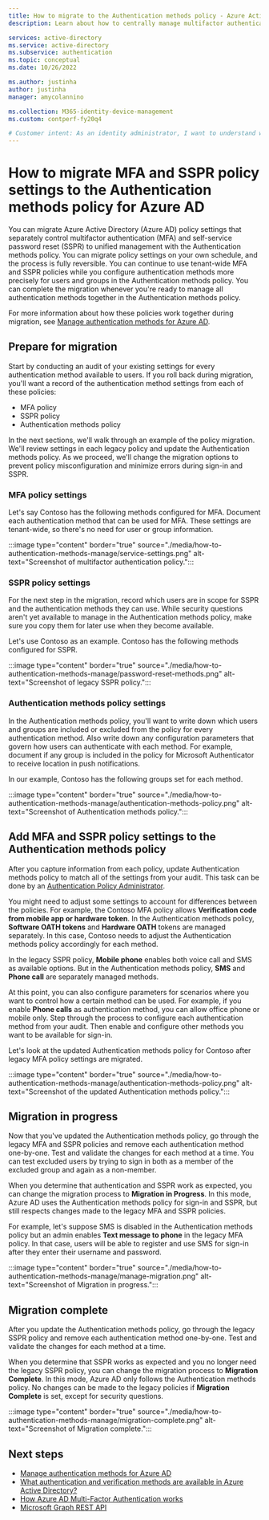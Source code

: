 ```yaml
---
title: How to migrate to the Authentication methods policy - Azure Active Directory
description: Learn about how to centrally manage multifactor authentication (MFA) and self-service password reset (SSPR) settings in the Authentication methods policy.

services: active-directory
ms.service: active-directory
ms.subservice: authentication
ms.topic: conceptual
ms.date: 10/26/2022

ms.author: justinha
author: justinha
manager: amycolannino

ms.collection: M365-identity-device-management
ms.custom: contperf-fy20q4

# Customer intent: As an identity administrator, I want to understand what authentication options are available in Azure AD and how I can manage them.
---
```

# How to migrate MFA and SSPR policy settings to the Authentication methods policy for Azure AD

You can migrate Azure Active Directory (Azure AD) policy settings that separately control multifactor authentication (MFA) and self-service password reset (SSPR) to unified management with the Authentication methods policy. You can migrate policy settings on your own schedule, and the process is fully reversible. You can continue to use tenant-wide MFA and SSPR policies while you configure authentication methods more precisely for users and groups in the Authentication methods policy. You can complete the migration whenever you're ready to manage all authentication methods together in the Authentication methods policy. 

For more information about how these policies work together during migration, see [Manage authentication methods for Azure AD](concept-authentication-methods-manage.md).

## Prepare for migration

Start by conducting an audit of your existing settings for every authentication method available to users. If you roll back during migration, you'll want a record of the authentication method settings from each of these policies:

- MFA policy
- SSPR policy
- Authentication methods policy

In the next sections, we'll walk through an example of the policy migration. We'll review settings in each legacy policy and update the Authentication methods policy. As we proceed, we'll change the migration options to prevent policy misconfiguration and minimize errors during sign-in and SSPR. 

### MFA policy settings

Let's say Contoso has the following methods configured for MFA. Document each authentication method that can be used for MFA. These settings are tenant-wide, so there's no need for user or group information.  

:::image type="content" border="true" source="./media/how-to-authentication-methods-manage/service-settings.png" alt-text="Screenshot of multifactor authentication policy.":::

### SSPR policy settings

For the next step in the migration, record which users are in scope for SSPR and the authentication methods they can use. While security questions aren't yet available to manage in the Authentication methods policy, make sure you copy them for later use when they become available. 

Let's use Contoso as an example. Contoso has the following methods configured for SSPR.

:::image type="content" border="true" source="./media/how-to-authentication-methods-manage/password-reset-methods.png" alt-text="Screenshot of legacy SSPR policy.":::


### Authentication methods policy settings

In the Authentication methods policy, you'll want to write down which users and groups are included or excluded from the policy for every authentication method. Also write down any configuration parameters that govern how users can authenticate with each method. For example, document if any group is included in the policy for Microsoft Authenticator to receive location in push notifications. 

<!--- Any report they can use?--->

In our example, Contoso has the following groups set for each method.

:::image type="content" border="true" source="./media/how-to-authentication-methods-manage/authentication-methods-policy.png" alt-text="Screenshot of Authentication methods policy.":::


## Add MFA and SSPR policy settings to the Authentication methods policy

After you capture information from each policy, update Authentication methods policy to match all of the settings from your audit. This task can be done by an [Authentication Policy Administrator](../roles/permissions-reference.md#authentication-policy-administrator).  

You might need to adjust some settings to account for differences between the policies. For example, the Contoso MFA policy allows **Verification code from mobile app or hardware token**. In the Authentication methods policy, **Software OATH tokens** and **Hardware OATH** tokens are managed separately. In this case, Contoso needs to adjust the Authentication methods policy accordingly for each method.  

In the legacy SSPR policy, **Mobile phone** enables both voice call and SMS as available options. But in the Authentication methods policy, **SMS** and **Phone call** are separately managed methods. 

At this point, you can also configure parameters for scenarios where you want to control how a certain method can be used. For example, if you enable **Phone calls** as authentication method, you can allow office phone or mobile only. Step through the process to configure each authentication method from your audit. Then enable and configure other methods you want to be available for sign-in.

Let's look at the updated Authentication methods policy for Contoso after legacy MFA policy settings are migrated. 

:::image type="content" border="true" source="./media/how-to-authentication-methods-manage/authentication-methods-policy.png" alt-text="Screenshot of the updated Authentication methods policy.":::

## Migration in progress

Now that you've updated the Authentication methods policy, go through the legacy MFA and SSPR policies and remove each authentication method one-by-one. Test and validate the changes for each method at a time. You can test excluded users by trying to sign in both as a member of the excluded group and again as a non-member. 

When you determine that authentication and SSPR work as expected, you can change the migration process to **Migration in Progress**. In this mode, Azure AD uses the Authentication methods policy for sign-in and SSPR, but still respects changes made to the legacy MFA and SSPR policies. 

For example, let's suppose SMS is disabled in the Authentication methods policy but an admin enables **Text message to phone** in the legacy MFA policy. In that case, users will be able to register and use SMS for sign-in after they enter their username and password. 

<!--- what if you change legacy MFA policy while **Migration in Progress** is set and then roll back to Pre-migration?--->

:::image type="content" border="true" source="./media/how-to-authentication-methods-manage/manage-migration.png" alt-text="Screenshot of Migration in progress.":::

## Migration complete

After you update the Authentication methods policy, go through the legacy SSPR policy and remove each authentication method one-by-one. Test and validate the changes for each method at a time. 

When you determine that SSPR works as expected and you no longer need the legacy SSPR policy, you can change the migration process to **Migration Complete**. In this mode, Azure AD only follows the Authentication methods policy. No changes can be made to the legacy policies if **Migration Complete** is set, except for security questions.

:::image type="content" border="true" source="./media/how-to-authentication-methods-manage/migration-complete.png" alt-text="Screenshot of Migration complete.":::

## Next steps

- [Manage authentication methods for Azure AD](concept-authentication-methods-manage.md)
- [What authentication and verification methods are available in Azure Active Directory?](concept-authentication-methods.md)
- [How Azure AD Multi-Factor Authentication works](concept-mfa-howitworks.md)
- [Microsoft Graph REST API](/graph/api/resources/authenticationmethods-overview)


